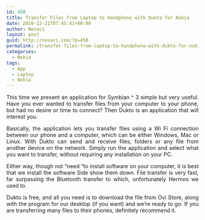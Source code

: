 ```yaml
---
id: 458
title: Transfer Files from Laptop to Handphone with Dukto for Nokia
date: 2010-12-21T07:45:41+00:00
author: Nesaci
layout: post
guid: http://nesaci.com/?p=458
permalink: /transfer-files-from-laptop-to-handphone-with-dukto-for-nokia/
categories:
  - Nokia
tags:
  - App
  - Laptop
  - Nokia
---
```

<p style="text-align: justify;">
  This time we present an application for Symbian ^ 3 simple but very useful. Have you ever wanted to transfer files from your computer to your phone, but had no desire or time to connect? Then Dukto is an application that will interest you.
</p>

<p style="text-align: justify;">
  Basically, the application lets you transfer files using a Wi Fi connection between our phone and a computer, which can be either Windows, Mac or Linux. With Dukto can send and receive files, folders or any file from another device on the network. Simply run the application and select what you want to transfer, without requiring any installation on your PC.
</p>

<p style="text-align: justify;">
  Either way, though not &#8220;need &#8220;to install software on your computer, it is best that we install the software Side show them down. File transfer is very fast, far surpassing the Bluetooth transfer to which, unfortunately Hermos we used to.
</p>

<p style="text-align: justify;">
  Dukto is free, and all you need is to download the file from Ovi Store, along with the program for our desktop (if you want) and we&#8217;re ready to go. If you are transferring many files to their phones, definitely recommend it.
</p>